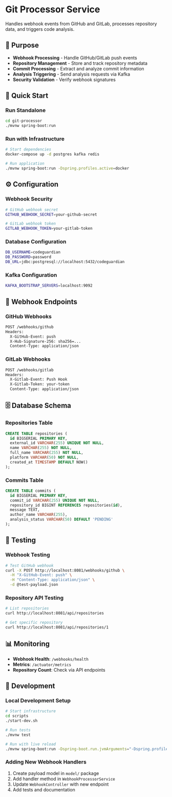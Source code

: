 # Git Processor Service

Handles webhook events from GitHub and GitLab, processes repository data, and triggers code analysis.

## 🎯 Purpose

- **Webhook Processing** - Handle GitHub/GitLab push events
- **Repository Management** - Store and track repository metadata
- **Commit Processing** - Extract and analyze commit information
- **Analysis Triggering** - Send analysis requests via Kafka
- **Security Validation** - Verify webhook signatures

## 🚀 Quick Start

### Run Standalone
```bash
cd git-processor
./mvnw spring-boot:run
```

### Run with Infrastructure
```bash
# Start dependencies
docker-compose up -d postgres kafka redis

# Run application
./mvnw spring-boot:run -Dspring.profiles.active=docker
```

## ⚙️ Configuration

### Webhook Security
```bash
# GitHub webhook secret
GITHUB_WEBHOOK_SECRET=your-github-secret

# GitLab webhook token
GITLAB_WEBHOOK_TOKEN=your-gitlab-token
```

### Database Configuration
```bash
DB_USERNAME=codeguardian
DB_PASSWORD=password
DB_URL=jdbc:postgresql://localhost:5432/codeguardian
```

### Kafka Configuration
```bash
KAFKA_BOOTSTRAP_SERVERS=localhost:9092
```

## 📡 Webhook Endpoints

### GitHub Webhooks
```bash
POST /webhooks/github
Headers:
  X-GitHub-Event: push
  X-Hub-Signature-256: sha256=...
  Content-Type: application/json
```

### GitLab Webhooks
```bash
POST /webhooks/gitlab
Headers:
  X-Gitlab-Event: Push Hook
  X-Gitlab-Token: your-token
  Content-Type: application/json
```

## 🗄️ Database Schema

### Repositories Table
```sql
CREATE TABLE repositories (
  id BIGSERIAL PRIMARY KEY,
  external_id VARCHAR(255) UNIQUE NOT NULL,
  name VARCHAR(255) NOT NULL,
  full_name VARCHAR(255) NOT NULL,
  platform VARCHAR(50) NOT NULL,
  created_at TIMESTAMP DEFAULT NOW()
);
```

### Commits Table
```sql
CREATE TABLE commits (
  id BIGSERIAL PRIMARY KEY,
  commit_id VARCHAR(255) UNIQUE NOT NULL,
  repository_id BIGINT REFERENCES repositories(id),
  message TEXT,
  author_name VARCHAR(255),
  analysis_status VARCHAR(50) DEFAULT 'PENDING'
);
```

## 🧪 Testing

### Webhook Testing
```bash
# Test GitHub webhook
curl -X POST http://localhost:8081/webhooks/github \
  -H "X-GitHub-Event: push" \
  -H "Content-Type: application/json" \
  -d @test-payload.json
```

### Repository API Testing
```bash
# List repositories
curl http://localhost:8081/api/repositories

# Get specific repository
curl http://localhost:8081/api/repositories/1
```

## 📊 Monitoring

- **Webhook Health**: `/webhooks/health`
- **Metrics**: `/actuator/metrics`
- **Repository Count**: Check via API endpoints

## 🔧 Development

### Local Development Setup
```bash
# Start infrastructure
cd scripts
./start-dev.sh

# Run tests
./mvnw test

# Run with live reload
./mvnw spring-boot:run -Dspring-boot.run.jvmArguments="-Dspring.profiles.active=local"
```

### Adding New Webhook Handlers
1. Create payload model in `model/` package
2. Add handler method in `WebhookProcessorService`
3. Update `WebhookController` with new endpoint
4. Add tests and documentation
```